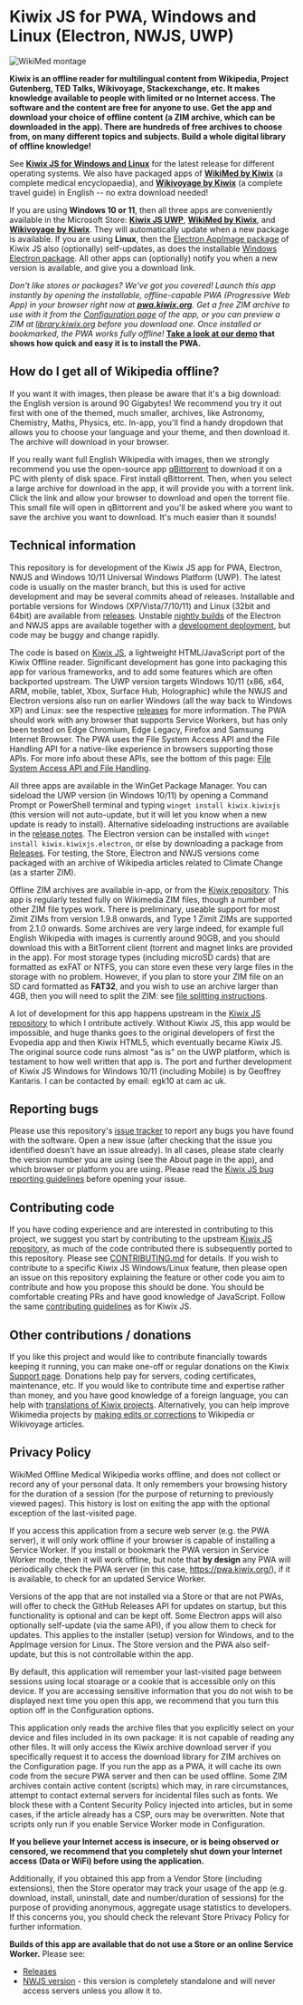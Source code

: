 # Kiwix JS for PWA, Windows and Linux (Electron, NWJS, UWP)

![WikiMed montage](https://user-images.githubusercontent.com/4304337/182706203-eca53649-8dea-44b9-ac4a-b08cc05c4252.png)

**Kiwix is an offline reader for multilingual content from Wikipedia, Project Gutenberg, TED Talks, Wikivoyage, Stackexchange, etc. It
makes knowledge available to people with limited or no Internet access. The software and the content are free for anyone to use.
Get the app and download your choice of offline content (a ZIM archive, which can be downloaded in the app). There are hundreds of free
archives to choose from, on many different topics and subjects. Build a whole digital library of offline knowledge!** 

See **[Kiwix JS for Windows and Linux](https://kiwix.github.io/kiwix-js-windows/kiwix-js-uwp.html)** for the latest release for different
operating systems. We also have packaged apps of **[WikiMed by Kiwix](https://kiwix.github.io/kiwix-js-windows/wikimed-uwp.html)** (a
complete medical encyclopaedia), and **[Wikivoyage by Kiwix](https://kiwix.github.io/kiwix-js-windows/wikivoyage-uwp.html)** (a complete
travel guide) in English -- no extra download needed!

If you are using **Windows 10 or 11**, then all three apps are conveniently available in the Microsoft Store:
**[Kiwix JS UWP](https://www.microsoft.com/store/apps/9P8SLZ4J979J)**,
**[WikiMed by Kiwix](https://www.microsoft.com/store/apps/9PHJSNP1CZ8J)**,
and **[Wikivoyage by Kiwix](https://www.microsoft.com/store/apps/9N5SB90Q4JBJ)**. They will automatically update when a new package is
available. If you are using **Linux**, then the
[Electron AppImage package](http://kiwix.github.io/kiwix-js-windows/kiwix-js-electron.html) of Kiwix JS also (optionally) self-updates,
as does the installable [Windows Electron package](http://kiwix.github.io/kiwix-js-windows/kiwix-js-electron.html). All other apps can
(optionally) notify you when a new version is available, and give you a download link.

*Don't like stores or packages? We've got you covered! Launch this app instantly by opening the installable, offline-capable PWA
(Progressive Web App) in your browser right now at **[pwa.kiwix.org](https://pwa.kiwix.org/)**. Get a free ZIM archive to use with it
from the [Configuration page](https://pwa.kiwix.org/www/index.html#downloads) of the app, or you can preview a ZIM at
[library.kiwix.org](https://library.kiwix.org) before you download one. Once installed or bookmarked, the PWA works fully offline!*
**[Take a look at our demo](screenshots/Install-PWA.md) that shows how quick and easy it is to install the PWA.**

## How do I get all of Wikipedia offline?

If you want it with images, then please be aware that it's a big download: the English version is around 90 Gigabytes! We recommend you
try it out first with one of the themed, much smaller, archives, like Astronomy, Chemistry, Maths, Physics, etc. In-app, you'll find a
handy dropdown that allows you to choose your language and your theme, and then download it. The archive will download in your browser.

If you really want full English Wikipedia with images, then we strongly recommend you use the open-source app
[qBittorrent](https://www.qbittorrent.org/) to download it on a PC with plenty of disk space. First install qBittorrent. Then, when you
select a large archive for download in the app, it will provide you with a torrent link. Click the link and allow your browser to
download and open the torrent file. This small file will open in qBittorrent and you'll be asked where you want to save the archive you
want to download. It's much easier than it sounds!

## Technical information

This repository is for development of the Kiwix JS app for PWA, Electron, NWJS and Windows 10/11 Universal Windows Platform (UWP).
The latest code is usually on the master branch, but this is used for active development and may be several commits ahead of releases.
Installable and portable versions for Windows (XP/Vista/7/10/11) and Linux (32bit and 64bit) are available from
[releases](https://github.com/kiwix/kiwix-js-windows/releases/). Unstable [nightly builds](https://download.kiwix.org/nightly/) of the
Electron and NWJS apps are available together with a [development deployment](https://kiwix.github.io/kiwix-js-windows/), but code may be
buggy and change rapidly.

The code is based on [Kiwix JS](https://github.com/kiwix/kiwix-js), a lightweight HTML/JavaScript port of the Kiwix Offline reader.
Significant development has gone into packaging this app for various frameworks, and to add some features which are often backported
upstream. The UWP version targets Windows 10/11 (x86, x64, ARM, mobile, tablet, Xbox, Surface Hub, Holographic) while the NWJS and
Electron versions also run on earlier Windows (all the way back to Windows XP) and Linux: see the respective
[releases](https://github.com/kiwix/kiwix-js-windows/releases/) for more information. The PWA should work with any browser that supports
Service Workers, but has only been tested on Edge Chromium, Edge Legacy, Firefox and Samsung Internet Browser. The PWA uses the File
System Access API and the File Handling API for a native-like experience in browsers supporting those APIs. For more info about these
APIs, see the bottom of this page:
[File System Access API and File Handling](screenshots/Install-PWA.md#file-system-access-api-and-file-handling).

All three apps are available in the WinGet Package Manager. You can sideload the UWP version (in Windows 10/11) by opening a Command
Prompt or PowerShell terminal and typing `winget install kiwix.kiwixjs` (this version will not auto-update, but it will let you know when
a new update is ready to install). Alternative sideloading instructions are available in the
[release notes](https://kiwix.github.io/kiwix-js-windows/kiwix-js-uwp.html). The Electron version can be installed with
`winget install kiwix.kiwixjs.electron`, or else by downloading a package from
[Releases](https://github.com/kiwix/kiwix-js-windows/releases/). For testing, the Store, Electron and NWJS versions come packaged with an
archive of Wikipedia articles related to Climate Change (as a starter ZIM).

Offline ZIM archives are available in-app, or from the [Kiwix repository](https://library.kiwix.org). This app is regularly tested fully
on Wikimedia ZIM files, though a number of other ZIM file types work. There is preliminary, useable support for most Zimit ZIMs from
version 1.9.8 onwards, and Type 1 Zimit ZIMs are supported from 2.1.0 onwards. Some archives are very large indeed, for example full
English Wikipedia with images is currently around 90GB, and you should download this with a BitTorrent client (torrent and magnet links
are provided in the app). For most storage types (including microSD cards) that are formatted as exFAT or NTFS, you can store even these
very large files in the storage with no problem. However, if you plan to store your ZIM file on an SD card formatted as **FAT32**, and
you wish to use an archive larger than 4GB, then you will need to split the ZIM: see
[file splitting instructions](https://github.com/kiwix/kiwix-js-windows/tree/master/AppPackages#download-a-zim-archive-all-platforms).

A lot of development for this app happens upstream in the [Kiwix JS repository](https://kiwix.github.io/kiwix-js/) to which I ontribute
actively. Without Kiwix JS, this app would be impossible, and huge thanks goes to the original developers of first the Evopedia app and
then Kiwix HTML5, which eventually became Kiwix JS. The original source code runs almost "as is" on the UWP platform, which is testament
to how well written that app is. The port and further development of Kiwix JS Windows for Windows 10/11 (including Mobile) is by Geoffrey
Kantaris. I can be contacted by email: egk10 at cam ac uk.

## Reporting bugs

Please use this repository's [issue tracker](https://github.com/kiwix/kiwix-js-windows/issues) to report any bugs you have found with the software. Open a new
issue (after checking that the issue you identified doesn't have an issue already). In all cases, please state clearly the version number you are using (see
the About page in the app), and which browser or platform you are using. Please read the
[Kiwix JS bug reporting guidelines](https://github.com/kiwix/kiwix-js/blob/master/REPORT_BUG.md) before opening your issue.

## Contributing code

If you have coding experience and are interested in contributing to this project, we suggest you start by contributing to the upstream [Kiwix JS repository](https://kiwix.github.io/kiwix-js/),
as much of the code contributed there is subsequently ported to this repository. Please see [CONTRIBUTING.md](https://github.com/kiwix/kiwix-js/blob/master/CONTRIBUTING.md) for details.
If you wish to contribute to a specific Kiwix JS Windows/Linux feature, then please open an issue on this repository explaining the feature or other code you
aim to contribute and how you propose this should be done. You should be comfortable creating PRs and have good knowledge of JavaScript. Follow the same
[contributing guidelines](https://github.com/kiwix/kiwix-js/blob/master/CONTRIBUTING.md) as for Kiwix JS.

## Other contributions / donations

If you like this project and would like to contribute financially towards keeping it running, you can make one-off or regular donations on the Kiwix
[Support page](https://www.kiwix.org/en/support/). Donations help pay for servers, coding certificates, maintenance, etc. If you would like to contribute
time and expertise rather than money, and you have good knowledge of a foreign language, you can help with [translations of Kiwix projects](https://translatewiki.net/wiki/Special:SearchTranslations?query=kiwix&language=en).
Alternatively, you can help improve Wikimedia projects by [making edits or corrections](https://en.wikipedia.org/wiki/Wikipedia:Contributing_to_Wikipedia)
to Wikipedia or Wikivoyage articles. 

## Privacy Policy

WikiMed Offline Medical Wikipedia works offline, and does not collect or record any of your personal data. It
only remembers your browsing history for the duration of a session (for the purpose of returning to previously
viewed pages). This history is lost on exiting the app with the optional exception of the last-visited page.

If you access this application from a secure web server (e.g. the PWA server), it will only work offline if your browser
is capable of installing a Service Worker. If you install or bookmark the PWA version in Service Worker mode, then it
will work offline, but note that **by design** any PWA will periodically check the PWA server (in this case, 
https://pwa.kiwix.org/), if it is available, to check for an updated Service Worker.

Versions of the app that are not installed via a Store or that are not PWAs, will offer to check the GitHub Releases API
for updates on startup, but this functionality is optional and can be kept off. Some Electron apps will also optionally
self-update (via the same API), if you allow them to check for updates. This applies to the installer (setup) version for
Windows, and to the AppImage version for Linux. The Store version and the PWA also self-update, but this is not 
controllable within the app.

By default, this application will remember your last-visited page between sessions using local stoarage or a cookie
that is accessible only on this device. If you are accessing sensitive information that you do not wish to be displayed
next time you open this app, we recommend that you turn this option off in the Configuration options.

This application only reads the archive files that you explicitly select on your device and files included in its own
package: it is not capable of reading any other files. It will only access the Kiwix archive download server if
you specifically request it to access the download library for ZIM archives on the Configuration page. If you run the
app as a PWA, it will cache its own code from the secure PWA server and then can be used offline. Some ZIM archives
contain active content (scripts) which may, in rare circumstances, attempt to contact external servers for incidental files
such as fonts. We block these with a Content Security Policy injected into articles, but in some cases, if the article already
has a CSP, ours may be overwritten. Note that scripts only run if you enable Service Worker mode in Configuration.

**If you believe your Internet access is insecure, or is being observed or censored, we recommend that you completely shut
down your Internet access (Data or WiFi) before using the application.**

Additionally, if you obtained this app from a Vendor Store (including extensions), then the Store operator may track your
usage of the app (e.g. download, install, uninstall, date and number/duration of sessions) for the purpose of providing
anonymous, aggregate usage statistics to developers. If this concerns you, you should check the relevant Store Privacy Policy
for further information.

**Builds of this app are available that do not use a Store or an online Service Worker.** Please see:

* [Releases](https://github.com/kiwix/kiwix-js-windows/releases/)
* [NWJS version](https://kiwix.github.io/kiwix-js-windows/kiwix-js-nwjs.html) - this version is completely standalone
  and will never access servers unless you allow it to.
